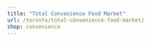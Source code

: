 ```yaml
---
title: "Total Convenience Food Market"
url: /toronto/total-convenience-food-market/
shop: convenience
---
```


